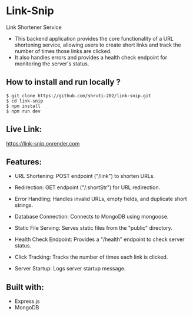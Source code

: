 # Link-Snip
 Link Shortener Service 
- This backend application provides the core functionality of a URL shortening service, allowing users to create short links and track the number of times those links are clicked.
- It also handles errors and provides a health check endpoint for monitoring the server's status.

## How to install and run locally ?
```
$ git clone https://github.com/shruti-202/link-snip.git
$ cd link-snip
$ npm install
$ npm run dev
```

## Live Link:
https://link-snip.onrender.com

## Features:
- URL Shortening: POST endpoint ("/link") to shorten URLs.

- Redirection: GET endpoint ("/:shortStr") for URL redirection.

- Error Handling: Handles invalid URLs, empty fields, and duplicate short strings.
  
- Database Connection: Connects to MongoDB using mongoose.

- Static File Serving: Serves static files from the "public" directory.

- Health Check Endpoint: Provides a "/health" endpoint to check server status.

- Click Tracking: Tracks the number of times each link is clicked.

- Server Startup: Logs server startup message.

## Built with:
- Express.js
- MongoDB
